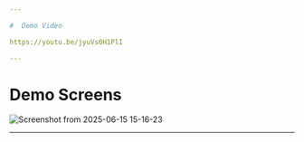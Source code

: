 ```yaml
---

#  Demo Video

https://youtu.be/jyuVs0H1PlI

---
```


#  Demo Screens

![Screenshot from 2025-06-15 15-16-23](https://github.com/user-attachments/assets/23c13800-ba6a-48ec-b7b7-413bbe608d93)

---
